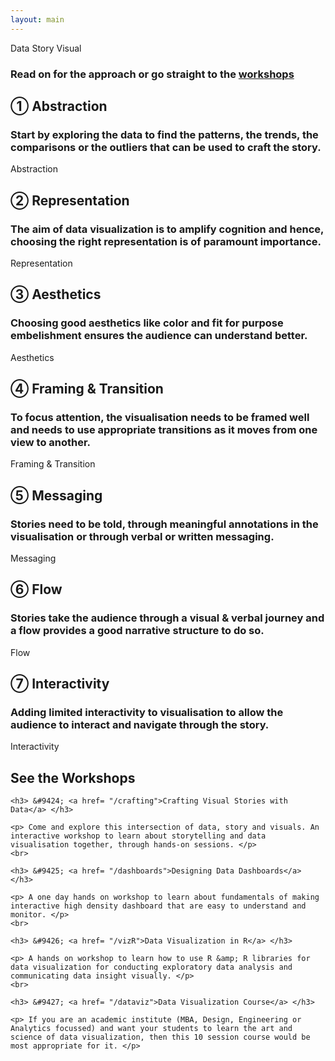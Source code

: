```yaml
---
layout: main
---
```


<section class="hero steps">
  <article>
    <object type="image/svg+xml" data="assets/img/00_data_story_visual.svg" class="scene">Data Story Visual</object>
    <h3> Read on for the approach or go straight to the <a href="#workshops">workshops</a></h3>
  </article>
</section>


<section id="abstraction" class="steps">
  <article>
    <h2 class="lead"> &#9312; Abstraction </h2>
    <h3> Start by exploring the data to find the patterns, the trends, the comparisons or the outliers
        that can be used to craft the story. </h3>
    <object type="image/svg+xml" data="assets/img/01_abstraction.svg" class="scene">Abstraction</object>
  </article>
</section>

<section id="representation" class="steps">
  <article>
    <h2 class="lead"> &#9313; Representation </h2>
    <h3> The aim of data visualization is to amplify cognition and hence, choosing the right representation is of paramount importance.</h3>
    <object type="image/svg+xml" data="assets/img/02_representation.svg" class="scene">Representation</object>
  </article>
</section>

<section id="aesthetics" class="steps">
  <article>
    <h2 class="lead"> &#9314; Aesthetics </h2>
    <h3> Choosing good aesthetics like color and fit for purpose embelishment ensures the audience can
         understand better. </h3>
    <object type="image/svg+xml" data="assets/img/03_aesthetics.svg" class="scene">Aesthetics</object>
  </article>
</section>

<section id="framing" class="steps">
  <article>
    <h2 class="lead"> &#9315; Framing &amp; Transition </h2>
    <h3> To focus attention, the visualisation needs to be framed well and needs to use appropriate transitions as it moves
         from one view to another. </h3>
    <object type="image/svg+xml" data="assets/img/04_framing_transition.svg" class="scene">Framing &amp; Transition</object>
  </article>
</section>

<section id="messaging" class="steps">
  <article>
    <h2 class="lead"> &#9316; Messaging </h2>
    <h3> Stories need to be told, through meaningful annotations in the visualisation or through verbal
      or written messaging. </h3>
    <object type="image/svg+xml" data="assets/img/05_messaging.svg" class="scene">Messaging</object>
  </article>
</section>

<section id="flow" class="steps">
  <article>
    <h2 class="lead"> &#9317; Flow </h2>
    <h3> Stories take the audience through a visual &amp; verbal journey and a flow provides a
         good narrative structure to do so. </h3>
    <object type="image/svg+xml" data="assets/img/06_flow.svg" class="scene">Flow</object>
  </article>
</section>

<section id="interactivity" class="steps">
  <article>
    <h2 class="lead"> &#9318; Interactivity </h2>
    <h3> Adding limited interactivity to visualisation to allow the audience to interact and navigate through
      the story. </h3>
    <object type="image/svg+xml" data="assets/img/07_interactivity.svg" class="scene">Interactivity</object>
  </article>
</section>


<section id="workshops" class="steps">
  <article>
    <h2> See the Workshops </h2>

    <h3> &#9424; <a href= "/crafting">Crafting Visual Stories with Data</a> </h3>

    <p> Come and explore this intersection of data, story and visuals. An interactive workshop to learn about storytelling and data visualisation together, through hands-on sessions. </p>
    <br>

    <h3> &#9425; <a href= "/dashboards">Designing Data Dashboards</a> </h3>

    <p> A one day hands on workshop to learn about fundamentals of making interactive high density dashboard that are easy to understand and monitor. </p>
    <br>

    <h3> &#9426; <a href= "/vizR">Data Visualization in R</a> </h3>

    <p> A hands on workshop to learn how to use R &amp; R libraries for data visualization for conducting exploratory data analysis and communicating data insight visually. </p>
    <br>

    <h3> &#9427; <a href= "/dataviz">Data Visualization Course</a> </h3>

    <p> If you are an academic institute (MBA, Design, Engineering or Analytics focussed) and want your students to learn the art and science of data visualization, then this 10 session course would be most appropriate for it. </p>

  </article>
</section>
